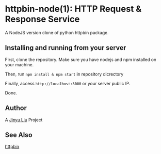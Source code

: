 # httpbin-node(1): HTTP Request & Response Service

A NodeJS version clone of python httpbin package.

## Installing and running from your server

First, clone the repository. Make sure you have nodejs and npm installed on your machine.

Then, run `npm install & npm start` in repository dicrectory

Finally, access `http://localhost:3000` or your server public IP.

Done.

## Author
A [Jinyu Liu](mailto:simon.jinyu.liu@gmail.com) Project

## See Also
[httpbin](http://httpbin.org)
